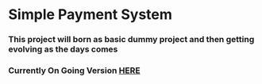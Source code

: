 # Simple Payment System


### This project will born as basic dummy project and then getting evolving as the days comes


### Currently On Going Version [HERE](https://github.com/payment_system/first_implementation.md)